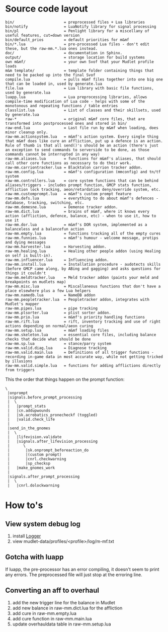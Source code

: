 # Source code layout

    bin/                      = preprocessed files + Lua libraries
    bin/notify                = LuaNotify library for signal processing
    bin/pl                    = Penlight library for a miscellany of useful features, cut=down version
    bin/default_prios         = default priorities for m&mf
    bin/*.lua                 = pre-processed Lua files - don't edit these, but the raw-mm.*.lua ones instead.
    doc/                      = documentation in Sphinx.
    output/                   = storage location for build systems
    own m&mf/                 = your own Svof that your Mudlet profile loads
    m&m template/             = template folder containing things that need to be packed up into the final Svof
    compile.lua               = pulls m&mf files together into one big one that can be loaded in, used by generate.lua
    file.lua                  = Lua library with basic file functions, used by generate.lua
    luapp.lua                 = Lua preprocessing libraries, allows compile-time modification of Lua code - helps with some of the monotonous and repeating functions / table entries
    classlist.lua             = List of classes and their skillsets, used by generate.lua
    raw-*                     = original m&mf core files, that are transformed into postprocessed ones and stored in bin/
    raw-end.lua               = Last file run by m&mf when loading, does minor cleanup only.
    raw-mm.actionsystem.lua   = m&mf's action system. Every single thing that m&mf does like cure an affliction, put up a defence is an action. Rule of thumb is that all send()'s should be an action (there's just an exception to send commands to serverside to be done, as those commands cannot be interrupted in any way)
    raw-mm.aliases.lua        = functions for m&mf's aliases, that should call other core functions as necessary to do their work.
    raw-mm.carriontracker.lua = Blacktalon carrion tracker addon.
    raw-mm.config.lua         = m&mf's configuration (mmconfig) and tn/tf system
    raw-mm.controllers.lua    = core system functions that can be behind aliases/triggers - includes prompt function, GMCP stats function, affliction lock tracking, aeon/retardation deny/override system, etc.
    raw-mm.customprompt.lua   = m&mf's custom prompt feature
    raw-mm.defs.lua           = everything to do about m&mf's defences - database, tracking, switching, etc.
    raw-mm.demesne.lua        = Demense tracker addon.
    raw-mm.dict.lua           = brains of m&mf, where it knows every action (affliction, defence, balance, etc) - when to use it, how to use it
    raw-mm.dor.lua            = m&mf's DOR system, implemented as a balanceless and a balancefun action
    raw-mm.empty.lua          = functions tracking all of the empty cures
    raw-mm.funnies.lua        = m&mf's humour - welcome message, protips and dying messages
    raw-mm.harvester.lua      = Harvesting addon.
    raw-mm.healing.lua        = Healing other people addon (using Healing on self is built-in).
    raw-mm.influencer.lua     = Influencing addon.
    raw-mm.install.lua        = Installation procedure - audotects skills (before GMCP came along, by ABing and gagging) and asks questions for things it couldn't
    raw-mm.meldtracker.lua    = Meld tracker addon (paints your meld and breakpoints on mudlets map)
    raw-mm.misc.lua           = Miscallaneous functions that don't have a place elsewhere plus a few Lua helpers
    raw-mm.namedb.lua         = NameDB addon
    raw-mm.peopletracker.lua  = Peopletracker addon, integrates with Mudlet's mapper
    raw-mm.pipes.lua          = pipe tracking
    raw-mm.plsorter.lua       = plist sorter addon.
    raw-mm.prio.lua           = m&mf's priority handling functions
    raw-mm.rift.lua           = rift, inventory tracking and use of right actions depending on normal/aeon curing
    raw-mm.setup.lua          = m&mf loading files
    raw-mm.skeleton.lua       = essential core files, including balance checks that decide what should be done
    raw-mm.sp.lua             = stance/parry system
    raw-mm.valid.diag.lua     = Diagnose tracking
    raw-mm.valid.main.lua     = Definitions of all trigger functions - recording in-game data in most accurate way, while not getting tricked by illusions
    raw-mm.valid.simple.lua   = functions for adding afflictions directly from triggers


This the order that things happen on the prompt function:

    \
     |onprompt
     |signals.before_prompt_processing
     |  \
     |   |prompt_stats
     |   |cn.addupwounds
     |   |sk.acrobatics_pronecheckf (toggled)
     |   |valid.check_life
     |
     |send_in_the_gnomes
     |  \
     |   |lifevision.validate
     |   |signals.after_lifevision_processing
     |      \
     |       |sk.onprompt_beforeaction_do
     |       |(custom prompt)
     |       |cnrl.checkwarning
     |       |sp_checksp
     |   |make_gnomes_work
     |
     |signals.after_prompt_processing
     |  \
     |   |cnrl.dolockwarning



# How to's

## View system debug log
1. install [Logger](http://forums.mudlet.org/viewtopic.php?f=6&t=1424)
1. view mudlet-data/profiles/\<profile>/log/m-mf.txt

## Gotcha with luapp
If luapp, the pre-processor has an error compiling, it doesn't seem to print any errors. The preprocessed file will just stop at the erroring line.

## Converting an aff to overhaul
1. add the new trigger line for the balance in Mudlet
1. add new balance in raw-mm.dict.lua for the affliction
1. add cure in raw-mm.empty.lua
1. add cure function in raw-mm.main.lua
1. update overhauldata table in raw-mm.setup.lua


